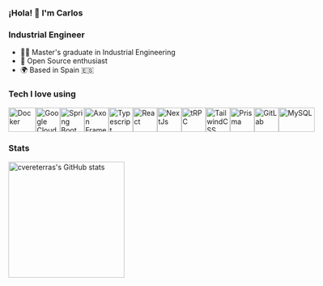 ### ¡Hola! 👋 I'm Carlos

### Industrial Engineer

* 👨‍💻  Master's graduate in Industrial Engineering
* 🤝  Open Source enthusiast
* 🌍  Based in Spain 🇪🇸

### Tech I love using
<div style="display: flex;">
  <a href="https://docker.com"><img src="https://www.docker.com/wp-content/uploads/2022/03/vertical-logo-monochromatic.png" width="54" height="48" alt="Docker" /></a>
  <a href="https://cloud.google.com"><img src="https://www.gstatic.com/devrel-devsite/prod/vfe8699a5d354c41f3f953a7a9794768d4d2f39d37577d5708b5539be069912e1/cloud/images/favicons/onecloud/super_cloud.png" width="48" height="48" alt="Google Cloud" /></a>
  <a href="https://spring.io/"><img src="https://spring.io/icons/icon-512x512.png" width="48" height="48" alt="Spring Boot" /></a>
   <a href="https://www.axoniq.io/"><img src="https://www.axoniq.io/hs-fs/hubfs/IQ.png?width=108&height=108" width="48" height="48" alt="Axon Framework" /></a>
  <a href="https://www.typescriptlang.org"><img src="https://raw.githubusercontent.com/danielcranney/readme-generator/main/public/icons/skills/typescript-colored.svg" width="48" height="48" alt="Typescript" /></a>
  <a href="https://www.reactjs.org"><img src="https://raw.githubusercontent.com/danielcranney/readme-generator/main/public/icons/skills/react-colored.svg" width="48" height="48" alt="React" /></a>
  <a href="https://www.nextjs.org"><img src="https://raw.githubusercontent.com/danielcranney/readme-generator/main/public/icons/skills/nextjs-colored-dark.svg" width="48" height="48" alt="NextJs" /></a>
  <a href="https://trpc.io"><img src="https://avatars.githubusercontent.com/u/78011399?s=200&v=4" width="48" height="48" alt="tRPC"/></a>
  <a href="https://www.tailwindcss.com"><img src="https://raw.githubusercontent.com/danielcranney/readme-generator/main/public/icons/skills/tailwindcss-colored.svg" width="48" height="48" alt="TailwindCSS" /></a>
  <a href="https://prisma.io"><img src="https://prismalens.vercel.app/header/logo-dark.svg" width="48" height="48" alt="Prisma" /></a>
  <a href="https://gitlab.com"><img src="https://about.gitlab.com/images/press/press-kit-icon.svg" width="48" height="48" alt="GitLab" /></a>
  <a href="https://mysql.com"><img src="https://www.mysql.com/common/logos/logo-mysql-170x115.png" width="71" height="48" alt="MySQL" /></a>
</div>


### Stats

<div style="display: flex;"> 
  <img src="https://github-readme-stats.vercel.app/api?username=cvereterra&show_icons=true&hide=&count_private=true&title_color=0891b2&text_color=e4e4e7&icon_color=0891b2&bg_color=3f3f46&hide_border=true&show_icons=true" alt="cvereterras's GitHub stats" height="229" />
</div>
